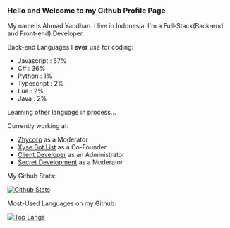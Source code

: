 ### Hello and Welcome to my Github Profile Page

My name is Ahmad Yaqdhan. I live in Indonesia. I'm a Full-Stack(Back-end and Front-end) Developer.

Back-end Languages I **ever** use for coding:

- Javascript : 57%
- C# : 36%
- Python : 1%
- Typescript : 2%
- Lua : 2%
- Java : 2%

Learning other language in process...


Currently working at:

- [Zhycorp](https://zhycorp.xyz/) as a Moderator
- [Xyse Bot List](https://xysebotlist.ga/) as a Co-Founder
- [Client Developer](https://clientdev.glitch.me/) as an Administrator
- [Secret Development](https://www.secretdev.tech) as a Moderator

My Github Stats:

[![Github Stats](https://github-readme-stats.vercel.app/api?username=Mednoob&show_icons=true&theme=dark)](https://github.com/Mednoob)

Most-Used Languages on my Github:

[![Top Langs](https://github-readme-stats.vercel.app/api/top-langs/?username=Mednoob&layout=compact&theme=dark)](https://github.com/Mednoob)
